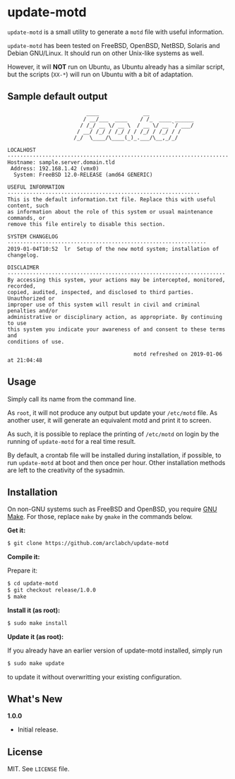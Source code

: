 # update-motd

`update-motd` is a small utility to generate a `motd` file with useful information.

`update-motd` has been tested on FreeBSD, OpenBSD, NetBSD, Solaris and Debian GNU/Linux. It should run on other Unix-like systems as well.

However, it will **NOT** run on Ubuntu, as Ubuntu already has a similar script, but the scripts (`XX-*`) will run on Ubuntu with a bit of adaptation.

## Sample default output

```
                         ____              __
                        / __/___  ____    / /_  ____ ______
                       / /_/ __ \/ __ \  / __ \/ __ `/ ___/
                      / __/ /_/ / /_/ / / /_/ / /_/ / /
                     /_/  \____/\____(_)_.___/\__,_/_/

LOCALHOST ······································································
Hostname: sample.server.domain.tld
 Address: 192.168.1.42 (vmx0)
  System: FreeBSD 12.0-RELEASE (amd64 GENERIC)

USEFUL INFORMATION ·····························································
This is the default information.txt file. Replace this with useful content, such
as information about the role of this system or usual maintenance commands, or
remove this file entirely to disable this section.

SYSTEM CHANGELOG ·······························································
2019-01-04T10:52  lr  Setup of the new motd system; installation of changelog.

DISCLAIMER ·····································································
By accessing this system, your actions may be intercepted, monitored, recorded,
copied, audited, inspected, and disclosed to third parties. Unauthorized or
improper use of this system will result in civil and criminal penalties and/or
administrative or disciplinary action, as appropriate. By continuing to use
this system you indicate your awareness of and consent to these terms and
conditions of use.

                                        motd refreshed on 2019-01-06 at 21:04:48
```

## Usage

Simply call its name from the command line.

As `root`, it will not produce any output but update your `/etc/motd` file. As another user, it will generate an equivalent motd and print it to screen.

As such, it is possible to replace the printing of `/etc/motd` on login by the running of `update-motd` for a real time result.

By default, a crontab file will be installed during installation, if possible, to run `update-motd` at boot and then once per hour. Other installation methods are left to the creativity of the sysadmin.

## Installation

On non-GNU systems such as FreeBSD and OpenBSD, you require [GNU Make](https://www.gnu.org/software/make/). For those, replace `make` by `gmake` in the commands below.

**Get it:**

```sh
$ git clone https://github.com/arclabch/update-motd
```

**Compile it:**

Prepare it:

```sh
$ cd update-motd
$ git checkout release/1.0.0 
$ make
```

**Install it (as root):**

```sh
$ sudo make install
```

**Update it (as root):**

If you already have an earlier version of update-motd installed, simply run

```sh
$ sudo make update
```

to update it without overwritting your existing configuration.


## What's New

**1.0.0**

- Initial release.

## License

MIT. See `LICENSE` file.